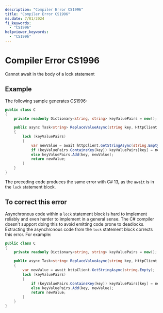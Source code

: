 ```yaml
---
description: "Compiler Error CS1996"
title: "Compiler Error CS1996"
ms.date: 7/01/2024
f1_keywords:
  - "CS1996"
helpviewer_keywords:
  - "CS1996"
---
```

# Compiler Error CS1996

Cannot await in the body of a lock statement

## Example

The following sample generates CS1996:

```csharp
public class C
{
    private readonly Dictionary<string, string> keyValuePairs = new();

    public async Task<string> ReplaceValueAsync(string key, HttpClient httpClient)
    {
        lock (keyValuePairs)
        {
            var newValue = await httpClient.GetStringAsync(string.Empty);
            if (keyValuePairs.ContainsKey(key)) keyValuePairs[key] = newValue;
            else keyValuePairs.Add(key, newValue);
            return newValue;
        }
    }
}
```

The preceding code produces the same error with C# 13, as the `await` is in the `lock` statement block.

## To correct this error

Asynchronous code within a `lock` statement block is hard to implement reliably and even harder to implement in a general sense.  The C# compiler doesn't support doing this to avoid emitting code prone to deadlocks.  Extracting the asynchronous code from the `lock` statement block corrects this error.  For example:

```csharp
public class C
{
    private readonly Dictionary<string, string> keyValuePairs = new();

    public async Task<string> ReplaceValueAsync(string key, HttpClient httpClient)
    {
        var newValue = await httpClient.GetStringAsync(string.Empty);
        lock (keyValuePairs)
        {
            if (keyValuePairs.ContainsKey(key)) keyValuePairs[key] = newValue;
            else keyValuePairs.Add(key, newValue);
            return newValue;
        }
    }
}
```
